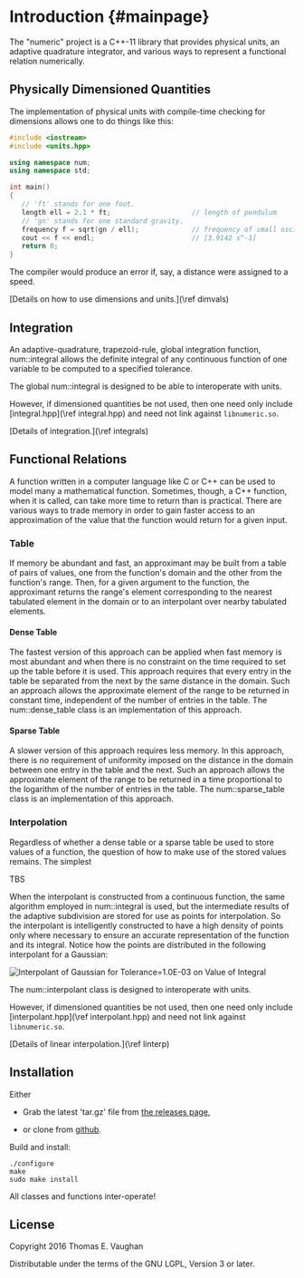 
# Introduction  {#mainpage}

The "numeric" project is a C++-11 library that provides physical units, an
adaptive quadrature integrator, and various ways to represent a functional
relation numerically.

## Physically Dimensioned Quantities

The implementation of physical units with compile-time checking for dimensions
allows one to do things like this:

```cpp
#include <iostream>
#include <units.hpp>

using namespace num;
using namespace std;

int main()
{
   // 'ft' stands for one foot.
   length ell = 2.1 * ft;                    // length of pendulum
   // 'gn' stands for one standard gravity.
   frequency f = sqrt(gn / ell);             // frequency of small oscillations
   cout << f << endl;                        // [3.9142 s^-1]
   return 0;
}
```

The compiler would produce an error if, say, a distance were assigned to a
speed.

[Details on how to use dimensions and units.](\ref dimvals)

## Integration

An adaptive-quadrature, trapezoid-rule, global integration function,
num::integral allows the definite integral of any continuous function of one
variable to be computed to a specified tolerance.

The global num::integral is designed to be able to interoperate with units.

However, if dimensioned quantities be not used, then one need only include
[integral.hpp](\ref integral.hpp) and need not link against `libnumeric.so`.

[Details of integration.](\ref integrals)

## Functional Relations

A function written in a computer language like C or C++ can be used to model
many a mathematical function.  Sometimes, though, a C++ function, when it is
called, can take more time to return than is practical. There are various ways
to trade memory in order to gain faster access to an approximation of the value
that the function would return for a given input.

### Table

If memory be abundant and fast, an approximant may be built from a table of
pairs of values, one from the function's domain and the other from the
function's range.  Then, for a given argument to the function, the approximant
returns the range's element corresponding to the nearest tabulated element in
the domain or to an interpolant over nearby tabulated elements.

#### Dense Table

The fastest version of this approach can be applied when fast memory is most
abundant and when there is no constraint on the time required to set up the
table before it is used.  This approach requires that every entry in the table
be separated from the next by the same distance in the domain.  Such an
approach allows the approximate element of the range to be returned in constant
time, independent of the number of entries in the table.  The num::dense\_table
class is an implementation of this approach.

#### Sparse Table

A slower version of this approach requires less memory.  In this approach,
there is no requirement of uniformity imposed on the distance in the domain
between one entry in the table and the next.  Such an approach allows the
approximate element of the range to be returned in a time proportional to the
logarithm of the number of entries in the table. The num::sparse\_table class
is an implementation of this approach.

### Interpolation

Regardless of whether a dense table or a sparse table be used to store values
of a function, the question of how to make use of the stored values remains.
The simplest

TBS

When the interpolant is constructed from a continuous function, the same
algorithm employed in num::integral is used, but the intermediate results of
the adaptive subdivision are stored for use as points for interpolation.  So
the interpolant is intelligently constructed to have a high density of points
only where necessary to ensure an accurate representation of the function and
its integral. Notice how the points are distributed in the following
interpolant for a Gaussian:

![Interpolant of Gaussian for Tolerance=1.0E-03 on Value of Integral](interp_1.png)

The num::interpolant class is designed to interoperate with units.

However, if dimensioned quantities be not used, then one need only include
[interpolant.hpp](\ref interpolant.hpp) and need not link against
`libnumeric.so`.

[Details of linear interpolation.](\ref linterp)

## Installation

Either

 - Grab the latest 'tar.gz' file from [the releases
   page](https://github.com/tevaughan/numeric/releases),

 - or clone from [github](https://github.com/tevaughan/numeric).

Build and install:
```
./configure
make
sudo make install
```

All classes and functions inter-operate!

## License

Copyright 2016
Thomas E. Vaughan

Distributable under the terms of the GNU LGPL, Version 3 or later.

